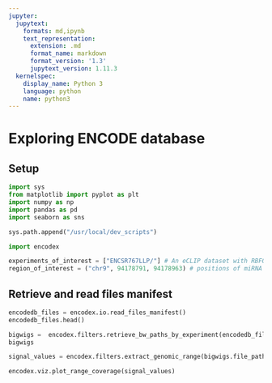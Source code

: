 ```yaml
---
jupyter:
  jupytext:
    formats: md,ipynb
    text_representation:
      extension: .md
      format_name: markdown
      format_version: '1.3'
      jupytext_version: 1.11.3
  kernelspec:
    display_name: Python 3
    language: python
    name: python3
---
```


# Exploring ENCODE database

## Setup

```python
import sys
from matplotlib import pyplot as plt
import numpy as np
import pandas as pd
import seaborn as sns
```

```python
sys.path.append("/usr/local/dev_scripts")

import encodex
```

```python
experiments_of_interest = ["ENCSR767LLP/"] # An eCLIP dataset with RBFOX2 as target
region_of_interest = ("chr9", 94178791, 94178963) # positions of miRNA let-7-d
```

## Retrieve and read files manifest

```python
encodedb_files = encodex.io.read_files_manifest()
encodedb_files.head()
```

```python
bigwigs =  encodex.filters.retrieve_bw_paths_by_experiment(encodedb_files, experiments_of_interest)
bigwigs
```

```python
signal_values = encodex.filters.extract_genomic_range(bigwigs.file_path.tolist(), region_of_interest)
```

```python
encodex.viz.plot_range_coverage(signal_values)
```
